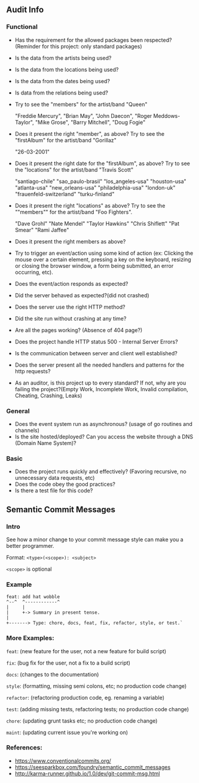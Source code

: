 
## Audit Info
### Functional

* Has the requirement for the allowed packages been respected? (Reminder for this project: only standard packages)
* Is the data from the artists being used?
* Is the data from the locations being used?
* Is the data from the dates being used?
* Is data from the relations being used?
* Try to see the "members" for the artist/band "Queen"


    "Freddie Mercury",
    "Brian May",
    "John Daecon",
    "Roger Meddows-Taylor",
    "Mike Grose",
    "Barry Mitchell",
    "Doug Fogie"

* Does it present the right "member", as above?
Try to see the "firstAlbum" for the artist/band "Gorillaz"

    "26-03-2001"

* Does it present the right date for the "firstAlbum", as above?
Try to see the "locations" for the artist/band "Travis Scott"


    "santiago-chile"
    "sao_paulo-brasil"
    "los_angeles-usa"
    "houston-usa"
    "atlanta-usa"
    "new_orleans-usa"
    "philadelphia-usa"
    "london-uk"
    "frauenfeld-switzerland"
    "turku-finland"

* Does it present the right "locations" as above?
Try to see the ""members"" for the artist/band "Foo Fighters".


    "Dave Grohl"
    "Nate Mendel"
    "Taylor Hawkins"
    "Chris Shiflett"
    "Pat Smear"
    "Rami Jaffee"

* Does it present the right members as above?
* Try to trigger an event/action using some kind of action (ex: Clicking the mouse over a certain element, pressing a key on the keyboard, resizing or closing the browser window, a form being submitted, an error occurring, etc).
* Does the event/action responds as expected?
* Did the server behaved as expected?(did not crashed)
* Does the server use the right HTTP method?
* Did the site run without crashing at any time?
* Are all the pages working? (Absence of 404 page?)
* Does the project handle HTTP status 500 - Internal Server Errors?
* Is the communication between server and client well established?
* Does the server present all the needed handlers and patterns for the http requests?
* As an auditor, is this project up to every standard? If not, why are you failing the project?(Empty Work, Incomplete Work, Invalid compilation, Cheating, Crashing, Leaks)

### General

* Does the event system run as asynchronous? (usage of go routines and channels)
* Is the site hosted/deployed? Can you access the website through a DNS (Domain Name System)?

### Basic

* Does the project runs quickly and effectively? (Favoring recursive, no unnecessary data requests, etc)
* Does the code obey the good practices?
* Is there a test file for this code?

##

## Semantic Commit Messages

### Intro

See how a minor change to your commit message style can make you a better programmer.

Format: `<type>(<scope>): <subject>`

`<scope>` is optional

### Example

    feat: add hat wobble
    ^--^  ^------------^
    |     |
    |     +-> Summary in present tense.
    |
    +-------> Type: chore, docs, feat, fix, refactor, style, or test.`

### More Examples:

`feat`: (new feature for the user, not a new feature for build script)

`fix`: (bug fix for the user, not a fix to a build script)

`docs`: (changes to the documentation)

`style`: (formatting, missing semi colons, etc; no production code change)

`refactor`: (refactoring production code, eg. renaming a variable)

`test`: (adding missing tests, refactoring tests; no production code change)

`chore`: (updating grunt tasks etc; no production code change)

`maint`: (updating current issue you're working on)

### References:

* https://www.conventionalcommits.org/
* https://seesparkbox.com/foundry/semantic_commit_messages
* http://karma-runner.github.io/1.0/dev/git-commit-msg.html
